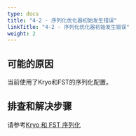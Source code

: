 ```yaml
---
type: docs
title: "4-2 - 序列化优化器初始发生错误"
linkTitle: "4-2 - 序列化优化器初始发生错误"
weight: 2
---
```


## 可能的原因

当前使用了Kryo和FST的序列化配置。 

## 排查和解决步骤

请参考[Kryo 和 FST 序列化](/zh/docs3-v2/java-sdk/advanced-features-and-usage/performance/serialization/)

<p style="margin-top: 3rem;"> </p>